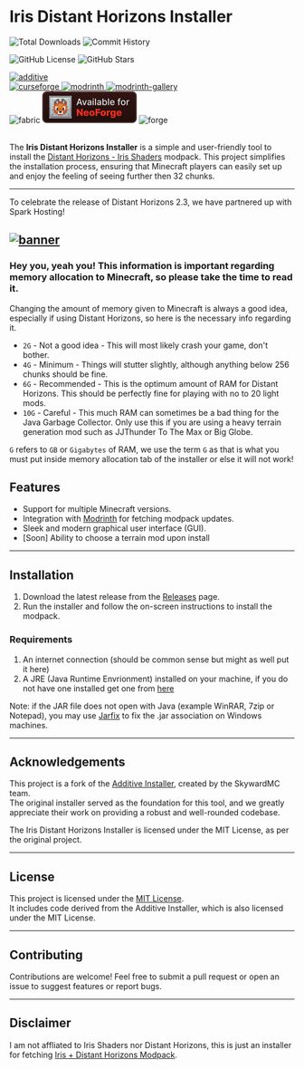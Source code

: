 # Iris Distant Horizons Installer

![Total Downloads](https://img.shields.io/endpoint?url=https://raw.githubusercontent.com/UltimatePlayer97/iris-distant-horizons-installer/refs/heads/master/.badges/total_downloads.json)
![Commit History](https://img.shields.io/github/commit-activity/t/UltimatePlayer97/iris-distant-horizons-installer)

![GitHub License](https://img.shields.io/github/license/UltimatePlayer97/iris-distant-horizons-installer)
![GitHub Stars](https://img.shields.io/github/stars/UltimatePlayer97/iris-distant-horizons-installer)

<a href="https://modrinth.com/modpack/additive">
<img alt="additive" height="56" src="https://cdn.jsdelivr.net/npm/@intergrav/devins-badges@3/assets/cozy/built-with/additive_vector.svg">
</a>
<br>


<a href="https://www.curseforge.com/minecraft/modpacks/distant-horizons-iris-shaders">
<img alt="curseforge" height="56" src="https://cdn.jsdelivr.net/npm/@intergrav/devins-badges@3/assets/cozy/available/curseforge_vector.svg">
</a>
<a href="https://modrinth.com/modpack/distant-horizons-iris-shaders">
<img alt="modrinth" height="56" src="https://cdn.jsdelivr.net/npm/@intergrav/devins-badges@3/assets/cozy/available/modrinth_vector.svg">
</a>
<a href="https://modrinth.com/modpack/distant-horizons-iris-shaders/gallery">
<img alt="modrinth-gallery" height="56" src="https://cdn.jsdelivr.net/npm/@intergrav/devins-badges@3/assets/cozy/documentation/modrinth-gallery_vector.svg">
</a>
<br>

<picture>
<img alt="fabric" height="56" src="https://cdn.jsdelivr.net/npm/@intergrav/devins-badges@3/assets/cozy/supported/fabric_vector.svg">
</picture>
<picture>
<img alt="neoforge" height="56" src="https://raw.githubusercontent.com/intergrav/devins-badges/8494ec1ac495cfb481dc7e458356325510933eb0/assets/cozy/supported/neoforge_vector.svg">
</picture>
<picture>
<img alt="forge" height="56" src="https://cdn.jsdelivr.net/npm/@intergrav/devins-badges@3/assets/cozy/unsupported/forge_vector.svg">
</picture>
<br>
<br>

The **Iris Distant Horizons Installer** is a simple and user-friendly tool to install the [Distant Horizons - Iris Shaders](https://modrinth.com/mod/distant-horizons-iris-shaders) modpack. This project simplifies the installation process, ensuring that Minecraft players can easily set up and enjoy the feeling of seeing further then 32 chunks.

---
To celebrate the release of Distant Horizons 2.3, we have partnered up with Spark Hosting!  

[![banner](https://github.com/user-attachments/assets/d88729ec-aa1d-4bff-9455-26b2752b84c7)](https://billing.sparkedhost.com/aff.php?aff=2767)
---

### Hey you, yeah you! This information is important regarding memory allocation to Minecraft, so please take the time to read it.
Changing the amount of memory given to Minecraft is always a good idea, especially if using Distant Horizons, so here is the necessary info regarding it.
 * `2G` - Not a good idea  - This will most likely crash your game, don't bother.
  * `4G` - Minimum - Things will stutter slightly, although anything below 256 chunks should be fine.
  * `6G` - Recommended - This is the optimum amount of RAM for Distant Horizons. This should be perfectly fine for playing with no to 20 light mods.
  * `10G` - Careful - This much RAM can sometimes be a bad thing for the Java Garbage Collector. Only use this if you are using a heavy terrain generation mod such as JJThunder To The Max or Big Globe.

`G` refers to `GB` or `Gigabytes` of RAM, we use the term `G` as that is what you must put inside memory allocation tab of the installer or else it will not work!

## Features
- Support for multiple Minecraft versions.
- Integration with [Modrinth](https://modrinth.com/) for fetching modpack updates.
- Sleek and modern graphical user interface (GUI).
- [Soon] Ability to choose a terrain mod upon install

---

## Installation
1. Download the latest release from the [Releases](https://github.com/UltimatePlayer97/iris-distant-horizons-installer/releases) page.
2. Run the installer and follow the on-screen instructions to install the modpack.

### Requirements
1. An internet connection (should be common sense but might as well put it here)
2. A JRE (Java Runtime Envrionment) installed on your machine, if you do not have one installed get one from [here](https://adoptium.net/temurin/releases/?packages=jre)

Note: if the JAR file does not open with Java (example WinRAR, 7zip or Notepad), you may use [Jarfix](https://johann.loefflmann.net/downloads/jarfix.exe) to fix the .jar association on Windows machines.

---

## Acknowledgements
This project is a fork of the [Additive Installer](https://github.com/skywardmc/additive-installer), created by the SkywardMC team.  
The original installer served as the foundation for this tool, and we greatly appreciate their work on providing a robust and well-rounded codebase.  

The Iris Distant Horizons Installer is licensed under the MIT License, as per the original project.

---

## License
This project is licensed under the [MIT License](LICENSE).  
It includes code derived from the Additive Installer, which is also licensed under the MIT License.

---

## Contributing
Contributions are welcome! Feel free to submit a pull request or open an issue to suggest features or report bugs.

---

## Disclaimer
I am not affliated to Iris Shaders nor Distant Horizons, this is just an installer for fetching [Iris + Distant Horizons Modpack](https://modrinth.com/modpack/distant-horizons-iris-shaders).
